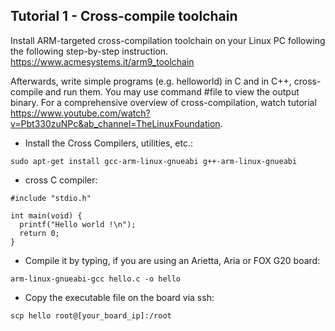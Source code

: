 ## Tutorial 1 - Cross-compile toolchain

Install ARM-targeted cross-compilation toolchain on your Linux PC following the following step-by-step instruction.
https://www.acmesystems.it/arm9_toolchain

Afterwards, write simple programs (e.g. helloworld) in C and in C++, cross-compile and run them. You may use command #file to view the output binary. 
For a comprehensive overview of cross-compilation, watch tutorial  https://www.youtube.com/watch?v=Pbt330zuNPc&ab_channel=TheLinuxFoundation.

- Install the Cross Compilers, utilities, etc.:
```
sudo apt-get install gcc-arm-linux-gnueabi g++-arm-linux-gnueabi
```
- cross C compiler:
```
#include "stdio.h"
 
int main(void) {
  printf("Hello world !\n");
  return 0;
}
```
- Compile it by typing, if you are using an Arietta, Aria or FOX G20 board:
```
arm-linux-gnueabi-gcc hello.c -o hello
```
- Copy the executable file on the board via ssh:
```
scp hello root@[your_board_ip]:/root
```
